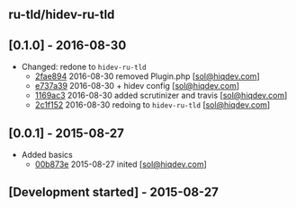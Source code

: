 ru-tld/hidev-ru-tld
-------------------

## [0.1.0] - 2016-08-30

- Changed: redone to `hidev-ru-tld`
    - [2fae894] 2016-08-30 removed Plugin.php [sol@hiqdev.com]
    - [e737a39] 2016-08-30 + hidev config [sol@hiqdev.com]
    - [1169ac3] 2016-08-30 added scrutinizer and travis [sol@hiqdev.com]
    - [2c1f152] 2016-08-30 redoing to `hidev-ru-tld` [sol@hiqdev.com]

## [0.0.1] - 2015-08-27

- Added basics
    - [00b873e] 2015-08-27 inited [sol@hiqdev.com]

## [Development started] - 2015-08-27

[00b873e]: https://github.com/ru-tld/hidev-ru-tld/commit/00b873e
[1169ac3]: https://github.com/ru-tld/hidev-ru-tld/commit/1169ac3
[2c1f152]: https://github.com/ru-tld/hidev-ru-tld/commit/2c1f152
[2fae894]: https://github.com/ru-tld/hidev-ru-tld/commit/2fae894
[e737a39]: https://github.com/ru-tld/hidev-ru-tld/commit/e737a39
